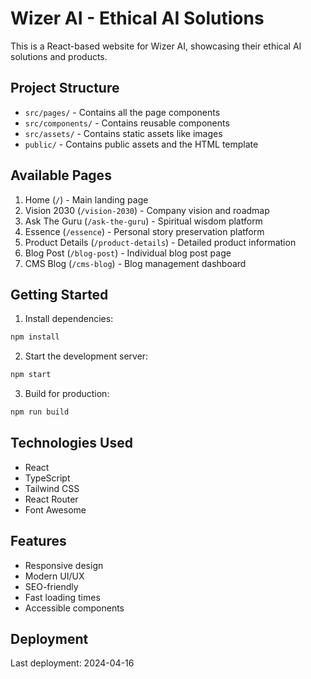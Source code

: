 # Wizer AI - Ethical AI Solutions

This is a React-based website for Wizer AI, showcasing their ethical AI solutions and products.

## Project Structure

- `src/pages/` - Contains all the page components
- `src/components/` - Contains reusable components
- `src/assets/` - Contains static assets like images
- `public/` - Contains public assets and the HTML template

## Available Pages

1. Home (`/`) - Main landing page
2. Vision 2030 (`/vision-2030`) - Company vision and roadmap
3. Ask The Guru (`/ask-the-guru`) - Spiritual wisdom platform
4. Essence (`/essence`) - Personal story preservation platform
5. Product Details (`/product-details`) - Detailed product information
6. Blog Post (`/blog-post`) - Individual blog post page
7. CMS Blog (`/cms-blog`) - Blog management dashboard

## Getting Started

1. Install dependencies:
```bash
npm install
```

2. Start the development server:
```bash
npm start
```

3. Build for production:
```bash
npm run build
```

## Technologies Used

- React
- TypeScript
- Tailwind CSS
- React Router
- Font Awesome

## Features

- Responsive design
- Modern UI/UX
- SEO-friendly
- Fast loading times
- Accessible components

## Deployment

Last deployment: 2024-04-16 